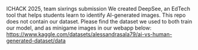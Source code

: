 ICHACK 2025, team sixrings submission
We created DeepSee, an EdTech tool that helps students learn to identify AI-generated images. 
This repo does not contain our dataset.
Please find the dataset we used to both train our model, and as minigame images in our webapp below:
https://www.kaggle.com/datasets/alessandrasala79/ai-vs-human-generated-dataset/data 
